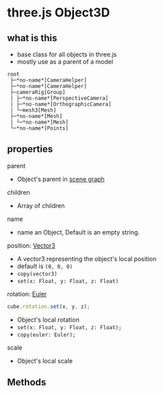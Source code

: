 # three.js Object3D

## what is this

- base class for all objects in three.js
- mostly use as a parent of a model

```
root
 ├─*no-name*[CameraHelper]
 ├─*no-name*[CameraHelper]
 ├─cameraRig[Group]
 | ├─*no-name*[PerspectiveCamera]
 | ├─*no-name*[OrthographicCamera]
 | └─mesh3[Mesh]
 ├─*no-name*[Mesh]
 | └─*no-name*[Mesh]
 └─*no-name*[Points]
```

## properties

parent

- Object's parent in [scene graph](threejs-fundamentals.md#scene-graph)

children

- Array of children

name

- name an Object, Default is an empty string.

position: [Vector3]()

- A vector3 representing the object's local position
- default is `(0, 0, 0)`
- `copy(vector3)`
- `set(x: Float, y: Float, z: Float)`

rotation: [Euler]()

```js
cube.rotation.set(x, y, z);
```

- Object's local rotation
- `set(x: Float, y: Float, z: Float);`
- `copy(euler: Euler);`

scale

- Object's local scale

## Methods


